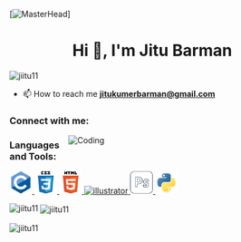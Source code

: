 [![MasterHead](https://cdn.shopify.com/s/files/1/0066/4574/3686/files/New_York_Skyline_LinkedIn_Background_Photo.png?v=1627912075)]
<h1 align="center">Hi 👋, I'm Jitu Barman</h1>
<p align="left"> <img src="https://komarev.com/ghpvc/?username=jiitu11&label=Profile%20views&color=0e75b6&style=flat" alt="jiitu11" /> </p>

- 📫 How to reach me **jitukumerbarman@gmail.com**

<h3 align="left">Connect with me:</h3>
<img align="right" alt="Coding" width="400" src="https://img95.lovepik.com/photo/40105/1581.gif_wh300.gif">

<p align="left">
</p>

<h3 align="left">Languages and Tools:</h3>
<p align="left"> <a href="https://www.cprogramming.com/" target="_blank" rel="noreferrer"> <img src="https://raw.githubusercontent.com/devicons/devicon/master/icons/c/c-original.svg" alt="c" width="40" height="40"/> </a> <a href="https://www.w3schools.com/css/" target="_blank" rel="noreferrer"> <img src="https://raw.githubusercontent.com/devicons/devicon/master/icons/css3/css3-original-wordmark.svg" alt="css3" width="40" height="40"/> </a> <a href="https://www.w3.org/html/" target="_blank" rel="noreferrer"> <img src="https://raw.githubusercontent.com/devicons/devicon/master/icons/html5/html5-original-wordmark.svg" alt="html5" width="40" height="40"/> </a> <a href="https://www.adobe.com/in/products/illustrator.html" target="_blank" rel="noreferrer"> <img src="https://www.vectorlogo.zone/logos/adobe_illustrator/adobe_illustrator-icon.svg" alt="illustrator" width="40" height="40"/> </a> <a href="https://www.photoshop.com/en" target="_blank" rel="noreferrer"> <img src="https://raw.githubusercontent.com/devicons/devicon/master/icons/photoshop/photoshop-line.svg" alt="photoshop" width="40" height="40"/> </a> <a href="https://www.python.org" target="_blank" rel="noreferrer"> <img src="https://raw.githubusercontent.com/devicons/devicon/master/icons/python/python-original.svg" alt="python" width="40" height="40"/> </a> </p>

<p><img align="left" src="https://github-readme-stats.vercel.app/api/top-langs?username=jiitu11&show_icons=true&locale=en&layout=compact" alt="jiitu11" /></p>

<p>&nbsp;<img align="center" src="https://github-readme-stats.vercel.app/api?username=jiitu11&show_icons=true&locale=en" alt="jiitu11" /></p>

<p><img align="center" src="https://github-readme-streak-stats.herokuapp.com/?user=jiitu11&" alt="jiitu11" /></p>
